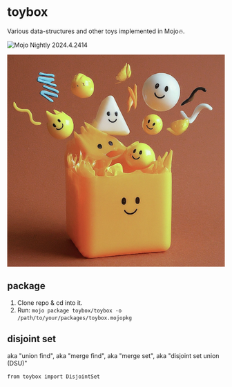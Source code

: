 # toybox

Various data-structures and other toys implemented in Mojo🔥.

![Mojo Nightly 2024.4.2414](https://img.shields.io/badge/Mojo%F0%9F%94%A5-Nightly_2024.4.2414-purple)

![Mojo data structures](etc/toybox.png)

## package

1. Clone repo & cd into it.
2. Run: `mojo package toybox/toybox -o /path/to/your/packages/toybox.mojopkg`

## disjoint set

aka "union find", aka "merge find", aka "merge set", aka "disjoint set union (DSU)"

```mojo
from toybox import DisjointSet
```
